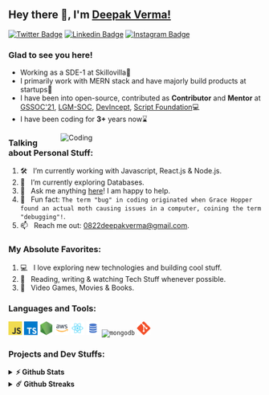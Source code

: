 ## Hey there 👋, I'm [Deepak Verma!](https://github.com/epicdeepak/)

[![Twitter Badge](https://img.shields.io/badge/-Twitter-00acee?style=flat-square&logo=Twitter&logoColor=white)](https://twitter.com/epicdeepak)
[![Linkedin Badge](https://img.shields.io/badge/-LinkedIn-0e76a8?style=flat-square&logo=Linkedin&logoColor=white)](https://linkedin.com/in/epicdeepak)
[![Instagram Badge](https://img.shields.io/badge/-Instagram-e4405f?style=flat-square&logo=Instagram&logoColor=white)](https://instagram.com/deepakverma.dev/)

### Glad to see you here! &nbsp; 

-  Working as a SDE-1 at Skillovilla🚀
- I primarily work with MERN stack and have majorly build products at startups🌟
- I have been into open-source, contributed as **Contributor** and **Mentor** at [GSSOC'21](https://www.linkedin.com/company/girlscriptsoc/), [LGM-SOC](https://www.linkedin.com/company/letsgrowmore/), [DevIncept](https://www.linkedin.com/company/devincept/), [Script Foundation](https://github.com/scriptfoundation)💻
- I have been coding for **3+** years now⌛

<img align="right" alt="Coding" width="400" src="https://user-images.githubusercontent.com/78724676/107845321-998ad500-6e00-11eb-8f60-a90db837bdb2.gif">

### Talking about Personal Stuff:

1. 🛠 &nbsp; I’m currently working with Javascript, React.js & Node.js.
2. 🚀 &nbsp; I’m currently exploring Databases.
3. 💬 &nbsp; Ask me anything [here](https://twitter.com/epicdeepak)! I am happy to help.
4. 👾 &nbsp; Fun fact: ```The term "bug" in coding originated when Grace Hopper found an actual moth causing issues in a computer, coining the term "debugging"!```.
5. 📫 &nbsp; Reach me out: 0822deepakverma@gmail.com.


### My Absolute Favorites:

1. 💻 &nbsp; I love exploring new technologies and building cool stuff.
2. 📰 &nbsp; Reading, writing & watching Tech Stuff whenever possible.
3. 🍕 &nbsp; Video Games, Movies & Books.

### Languages and Tools:

<code><img height="27" src="https://raw.githubusercontent.com/github/explore/80688e429a7d4ef2fca1e82350fe8e3517d3494d/topics/javascript/javascript.png" alt="javascript"></code>
<code><img height="27" src="https://raw.githubusercontent.com/github/explore/80688e429a7d4ef2fca1e82350fe8e3517d3494d/topics/typescript/typescript.png" alt="typescript"></code>
<code><img height="27" src="https://raw.githubusercontent.com/github/explore/80688e429a7d4ef2fca1e82350fe8e3517d3494d/topics/nodejs/nodejs.png" alt="nodejs"></code>
<code><img height="27" src="https://raw.githubusercontent.com/github/explore/80688e429a7d4ef2fca1e82350fe8e3517d3494d/topics/aws/aws.png" alt="aws"></code>
<code><img height="27" src="https://raw.githubusercontent.com/github/explore/80688e429a7d4ef2fca1e82350fe8e3517d3494d/topics/react/react.png" alt="react"></code>
<code><img height="27" src="https://raw.githubusercontent.com/github/explore/80688e429a7d4ef2fca1e82350fe8e3517d3494d/topics/sql/sql.png" alt="sql"></code>
<code><img height="27" src="https://encrypted-tbn0.gstatic.com/images?q=tbn%3AANd9GcSTTzPAw-55ssm1Im594xYZ9eRQu2JylrkYLg&usqp=CAU" alt="mongodb"></code>
<code><img height="27" src="https://raw.githubusercontent.com/devicons/devicon/master/icons/git/git-original.svg" alt="git"></code>

### Projects and Dev Stuffs:
<details>
  <summary><b>⚡ Github Stats</b></summary>
  <br />
  <img height="180em" src="https://github-readme-stats.vercel.app/api?username=epicdeepak&show_icons=true&hide_border=true&&count_private=true&include_all_commits=true" />
  <img height="180em" src="https://github-readme-stats.vercel.app/api/top-langs/?username=epicdeepak&exclude_repo=KNN-Image-Classification&show_icons=true&hide_border=true&layout=compact&langs_count=8"/>
</details>

<details>
  <summary><b>☄️ Github Streaks</b></summary>
  <br />
  <img height="180em" src="https://github-readme-streak-stats.herokuapp.com/?user=epicdeepak&hide_border=true" />
</details>
